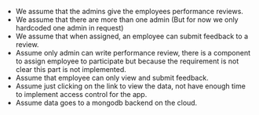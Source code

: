 * We assume that the admins give the employees performance reviews. 
* We assume that there are more than one admin (But for now we only hardcoded one admin in request)
* We assume that when assigned, an employee can submit feedback to a review.
* Assume only admin can write performance review, there is a component to assign employee to participate but because the requirement is not clear this part is not implemented.
* Assume that employee can only view and submit feedback.
* Assume just clicking on the link to view the data, not have enough time to implement access control for the app.
* Assume data goes to a mongodb backend on the cloud.